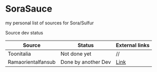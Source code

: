 # SoraSauce
my personal list of sources for Sora/Sulfur

Source dev status

| Source | Status | External links |
|-----------|-----------|-----------|
| Toonitalia  | Not done yet  | //  |
| Ramaorientalfansub  | Done by another Dev  | [Link](https://github.com/xibrox/sora-movie-module/tree/main/ramaorientalfansub)  |
